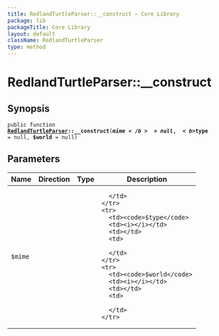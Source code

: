 ```yaml
---
title: RedlandTurtleParser::__construct — Core Library
package: lib
packageTitle: Core Library
layout: default
className: RedlandTurtleParser
type: method
---
```


# RedlandTurtleParser::__construct

## Synopsis

<code>public function <b><a href="RedlandTurtleParser">RedlandTurtleParser</a>::__construct</b>(<b>$mime</b> = null, <b>$type</b> = null, <b>$world</b> = null)</code>

## Parameters

<table>
  <thead>
    <tr>
      <th>Name</th>
      <th>Direction</th>
      <th>Type</th>
      <th>Description</th>
    </tr>
  </thead>
  <tbody>
    <tr>
      <td><code>$mime</code>
      <td><i></i></td>
      <td></td>
      <td>

      </td>
    </tr>
    <tr>
      <td><code>$type</code>
      <td><i></i></td>
      <td></td>
      <td>

      </td>
    </tr>
    <tr>
      <td><code>$world</code>
      <td><i></i></td>
      <td></td>
      <td>

      </td>
    </tr>
  </tbody>
</table>

